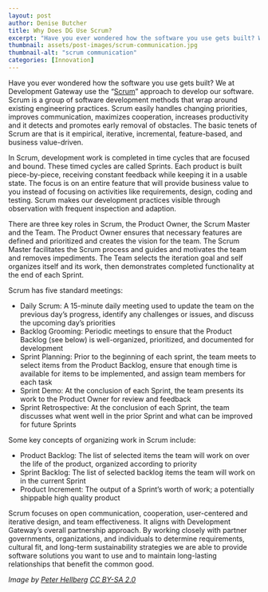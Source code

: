 ```yaml
---
layout: post
author: Denise Butcher
title: Why Does DG Use Scrum?
excerpt: "Have you ever wondered how the software you use gets built? We at Development Gateway use the “Scrum” approach to develop our software. Scrum is a group of software development methods that wrap around existing engineering practices..."
thumbnail: assets/post-images/scrum-communication.jpg
thumbnail-alt: "scrum communication"
categories: [Innovation]
---
```


Have you ever wondered how the software you use gets built? We at Development Gateway use the “[Scrum](http://www.scrumguides.org/)” approach to develop our software. Scrum is a group of software development methods that wrap around existing engineering practices. Scrum easily handles changing priorities, improves communication, maximizes cooperation, increases productivity and it detects and promotes early removal of obstacles. The basic tenets of Scrum are that is it empirical, iterative, incremental, feature-based, and business value-driven.

In Scrum, development work is completed in time cycles that are focused and bound. These timed cycles are called Sprints. Each product is built piece-by-piece, receiving constant feedback while keeping it in a usable state. The focus is on an entire feature that will provide business value to you instead of focusing on activities like requirements, design, coding and testing. Scrum makes our development practices visible through observation with frequent inspection and adaption.

There are three key roles in Scrum, the Product Owner, the Scrum Master and the Team. The Product Owner ensures that necessary features are defined and prioritized and creates the vision for the team. The Scrum Master facilitates the Scrum process and guides and motivates the team and removes impediments.  The Team selects the iteration goal and self organizes itself and its work, then demonstrates completed functionality at the end of each Sprint. 

Scrum has five standard meetings: 

- Daily Scrum: A 15-minute daily meeting used to update the team on the previous day’s progress, identify any challenges or issues, and discuss the upcoming day’s priorities
- Backlog Grooming: Periodic meetings to ensure that the Product Backlog (see below) is well-organized, prioritized, and documented for development
- Sprint Planning: Prior to the beginning of each sprint, the team meets to select items from the Product Backlog, ensure that enough time is available for items to be implemented, and assign team members for each task
- Sprint Demo: At the conclusion of each Sprint, the team presents its work to the Product Owner for review and feedback
- Sprint Retrospective: At the conclusion of each Sprint, the team discusses what went well in the prior Sprint and what can be improved for future Sprints

Some key concepts of organizing work in Scrum include: 

- Product Backlog: The list of selected items the team will work on over the life of the product, organized according to priority
- Sprint Backlog: The list of selected backlog items the team will work on in the current Sprint
- Product Increment: The output of a Sprint’s worth of work; a potentially shippable high quality product

Scrum focuses on open communication, cooperation, user-centered and iterative design, and team effectiveness. It aligns with Development Gateway’s overall partnership approach. By working closely with partner governments, organizations, and individuals to determine requirements, cultural fit, and long-term sustainability strategies we are able to provide software solutions you want to use and to maintain long-lasting relationships that benefit the common good. 


*Image by [Peter Hellberg](https://flic.kr/p/8ba9jS) [CC BY-SA 2.0](https://creativecommons.org/licenses/by-sa/2.0/)*
